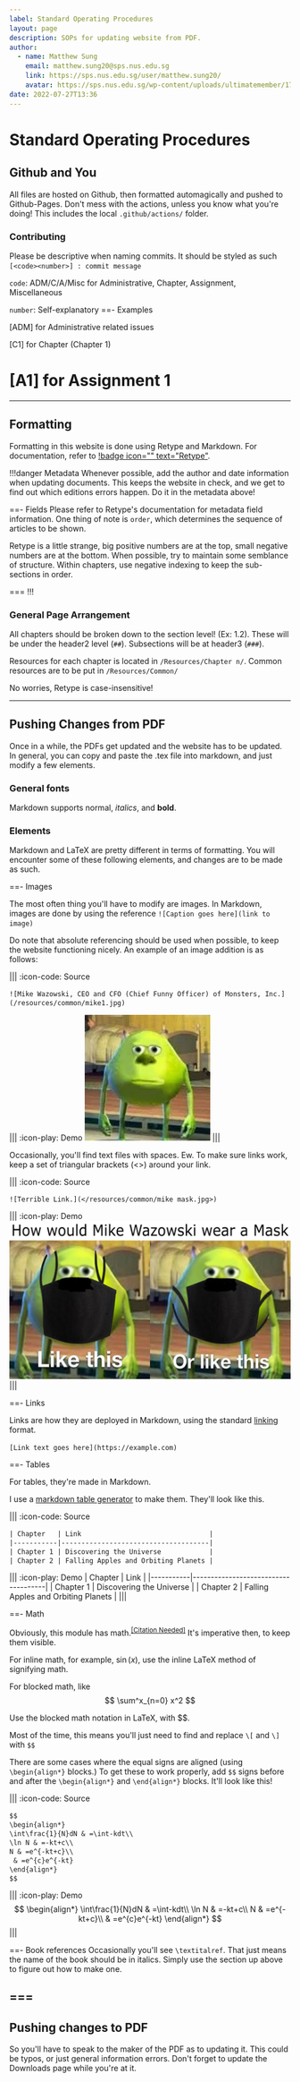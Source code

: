 ```yaml
---
label: Standard Operating Procedures
layout: page
description: SOPs for updating website from PDF.
author:
  - name: Matthew Sung
    email: matthew.sung20@sps.nus.edu.sg
    link: https://sps.nus.edu.sg/user/matthew.sung20/
    avatar: https://sps.nus.edu.sg/wp-content/uploads/ultimatemember/171/profile_photo-190x190.jpg?1658781280
date: 2022-07-27T13:36
---
```


# Standard Operating Procedures

## Github and You

All files are hosted on Github, then formatted automagically and pushed to Github-Pages. Don't mess with the actions, unless you know what you're doing! This includes the local `.github/actions/` folder.

### Contributing
Please be descriptive when naming commits. It should be styled as such
`[<code><number>] : commit message`

`code`: ADM/C/A/Misc for Administrative, Chapter, Assignment, Miscellaneous

`number`: Self-explanatory
==- Examples

[ADM] for Administrative related issues

[C1] for Chapter (Chapter 1)

[A1] for Assignment 1
===
---

## Formatting
Formatting in this website is done using Retype and Markdown. For documentation, refer to [!badge icon="" text="Retype"](https://retypeapp.org/).

!!!danger Metadata
Whenever possible, add the author and date information when updating documents. This keeps the website in check, and we get to find out which editions errors happen. Do it in the metadata above!

==- Fields
Please refer to Retype's documentation for metadata field information. One thing of note is `order`, which determines the sequence of articles to be shown.

Retype is a little strange, big positive numbers are at the top, small negative numbers are at the bottom. When possible, try to maintain some semblance of structure. Within chapters, use negative indexing to keep the sub-sections in order.


===
!!!

### General Page Arrangement

All chapters should be broken down to the section level! (Ex: 1.2). These will be under the header2 level (`##`).  Subsections will be at header3 (`###`).

Resources for each chapter is located in `/Resources/Chapter n/`. Common resources are to be put in `/Resources/Common/`

No worries, Retype is case-insensitive!



---

## Pushing Changes from PDF

Once in a while, the PDFs get updated and the website has to be updated.
In general, you can copy and paste the .tex file into markdown, and just modify a few elements.

### General fonts

Markdown supports normal, *italics*, and **bold**.


### Elements
Markdown and LaTeX are pretty different in terms of formatting. You will encounter some of these following elements, and changes are to be made as such.

==- Images

The most often thing you'll have to modify are images. In Markdown, images are done by using the reference `![Caption goes here](link to image)`

Do note that absolute referencing should be used when possible, to keep the website functioning nicely. An example of an image addition is as follows:

||| :icon-code: Source
```
![Mike Wazowski, CEO and CFO (Chief Funny Officer) of Monsters, Inc.](/resources/common/mike1.jpg)
```
||| :icon-play: Demo
![Mike Wazowski, CEO and CFO (Chief Funny Officer) of Monsters, Inc.](/resources/common/mike1.jpg)
|||


Occasionally, you'll find text files with spaces. Ew. To make sure links work, keep a set of triangular brackets (<>) around your link.

||| :icon-code: Source
```
![Terrible Link.](</resources/common/mike mask.jpg>)
```
||| :icon-play: Demo
![Terrible Link.](</resources/common/mike mask.jpg>)
|||


==- Links

Links are how they are deployed in Markdown, using the standard [linking](/sops) format.

`[Link text goes here](https://example.com)`

==- Tables

For tables, they're made in Markdown.

I use a [markdown table generator](https://www.tablesgenerator.com/markdown_tables) to make them. They'll look like this.

||| :icon-code: Source
```
| Chapter   | Link                                |
|-----------|-------------------------------------|
| Chapter 1 | Discovering the Universe            |
| Chapter 2 | Falling Apples and Orbiting Planets |
```
||| :icon-play: Demo
| Chapter   | Link                                |
|-----------|-------------------------------------|
| Chapter 1 | Discovering the Universe            |
| Chapter 2 | Falling Apples and Orbiting Planets |
|||

==- Math

Obviously, this module has math.<sup>[[Citation Needed]](https://xkcd.com/285/)</sup> It's imperative then, to keep them visible.

For inline math, for example, $\sin(x)$, use the inline LaTeX method of signifying math.

For blocked math, like
$$
\sum^x_{n=0} x^2
$$

Use the blocked math notation in LaTeX, with $$.

Most of the time, this means you'll just need to find and replace `\[` and `\]` with `$$`

There are some cases where the equal signs are aligned (using `\begin{align*}` blocks.) To get these to work properly, add `$$` signs before and after the `\begin{align*}` and `\end{align*}` blocks. It'll look like this!

||| :icon-code: Source
```
$$
\begin{align*}
\int\frac{1}{N}dN & =\int-kdt\\
\ln N & =-kt+c\\
N & =e^{-kt+c}\\
 & =e^{c}e^{-kt}
\end{align*}
$$
```
||| :icon-play: Demo
$$
\begin{align*}
\int\frac{1}{N}dN & =\int-kdt\\
\ln N & =-kt+c\\
N & =e^{-kt+c}\\
 & =e^{c}e^{-kt}
\end{align*}
$$
|||


==- Book references
Occasionally you'll see `\textitalref`. That just means the name of the book should be in italics. Simply use the section up above to figure out how to make one.


===
---

## Pushing changes to PDF

So you'll have to speak to the maker of the PDF as to updating it. This could be typos, or just general information errors. Don't forget to update the Downloads page while you're at it.
